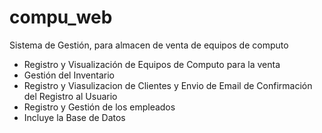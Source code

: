 # compu_web
Sistema de Gestión, para almacen de venta de equipos de computo
- Registro y Visualización de Equipos de Computo para la venta
- Gestión del Inventario
- Registro y Viasulizacion de Clientes y Envio de Email de Confirmación del Registro al Usuario
- Registro y Gestión de los empleados
- Incluye la Base de Datos



